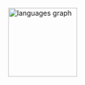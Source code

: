 <br clear="both">
<div align="left">
  <img src="https://github-readme-stats.vercel.app/api/top-langs?username=mhmdsajadno&locale=en&hide_title=false&layout=compact&card_width=320&langs_count=6&theme=github_dark&hide_border=true&order=2" height="140" alt="languages graph"  />
</div>
